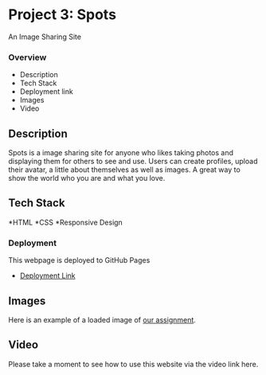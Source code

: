# Project 3: Spots 

An Image Sharing Site

### Overview  

* Description
* Tech Stack  
* Deployment link
* Images 
* Video

## Description
  
Spots is a image sharing site for anyone who likes taking photos and displaying them for others to see and use. Users can create profiles, upload their avatar, a little about themselves as well as images. A great way to show the world who you are and what you love.

## Tech Stack

*HTML
*CSS
*Responsive Design

### Deployment 

This webpage is deployed to GitHub Pages

* [Deployment Link](https://teeny120.github.io/se_project_spots/)
  
## Images
  
Here is an example of a loaded image of [our assignment](https://www.figma.com/design/BBNm2bC3lj8QQMHlnqRsga/Sprint-3-Project%3A-Spots?node-id=2-72&t=Nx0nfR5zqnQ2sWLH-4).

## Video

Please take a moment to see how to use this website via the video link here.